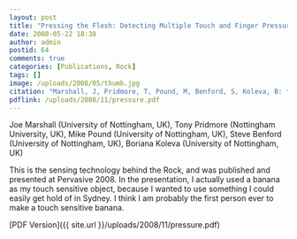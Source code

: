 ```yaml
---
layout: post
title: "Pressing the Flesh: Detecting Multiple Touch and Finger Pressure on Arbitrary Surfaces"
date: 2008-05-22 18:38
author: admin
postid: 64
comments: true
categories: [Publications, Rock]
tags: []
image: /uploads/2008/05/thumb.jpg
citation: "Marshall, J, Pridmore, T, Pound, M, Benford, S, Koleva, B: **Pressing the Flesh: Sensing Multiple Touch and Finger Pressure on Arbitrary Surfaces**, in Pervasive08, Sydney, Australia (2008)"
pdflink: /uploads/2008/11/pressure.pdf
---
```

Joe Marshall (University of Nottingham, UK), Tony Pridmore (Nottingham University, UK), Mike Pound (University of Nottingham, UK), Steve Benford (University of Nottingham, UK), Boriana Koleva (University of Nottingham, UK)

This is the sensing technology behind the Rock, and was published and presented at Pervasive 2008. In the presentation, I actually used a banana as my touch sensitive object, because I wanted to use something I could easily get hold of in Sydney. I think I am probably the first person ever to make a touch sensitive banana.

[PDF Version]({{ site.url }}/uploads/2008/11/pressure.pdf)

